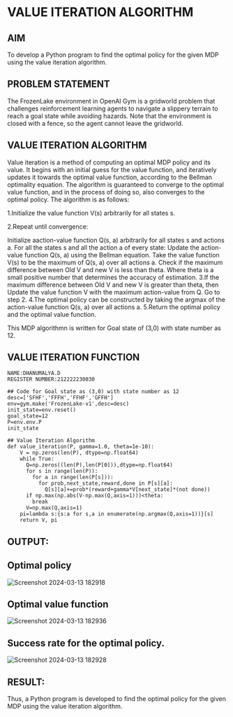 # VALUE ITERATION ALGORITHM

## AIM
To develop a Python program to find the optimal policy for the given MDP using the value iteration algorithm.

## PROBLEM STATEMENT
The FrozenLake environment in OpenAI Gym is a gridworld problem that challenges reinforcement learning agents to navigate a slippery terrain to reach a goal state while avoiding hazards. Note that the environment is closed with a fence, so the agent cannot leave the gridworld.

## VALUE ITERATION ALGORITHM
Value iteration is a method of computing an optimal MDP policy and its value.
It begins with an initial guess for the value function, and iteratively updates it towards the optimal value function, according to the Bellman optimality equation.
The algorithm is guaranteed to converge to the optimal value function, and in the process of doing so, also converges to the optimal policy.
The algorithm is as follows:

1.Initialize the value function V(s) arbitrarily for all states s.

2.Repeat until convergence:

Initialize aaction-value function Q(s, a) arbitrarily for all states s and actions a.
For all the states s and all the action a of every state:
Update the action-value function Q(s, a) using the Bellman equation.
Take the value function V(s) to be the maximum of Q(s, a) over all actions a.
Check if the maximum difference between Old V and new V is less than theta.
Where theta is a small positive number that determines the accuracy of estimation. 3.If the maximum difference between Old V and new V is greater than theta, then
Update the value function V with the maximum action-value from Q.
Go to step 2. 4.The optimal policy can be constructed by taking the argmax of the action-value function Q(s, a) over all actions a. 5.Return the optimal policy and the optimal value function.

This MDP algorithmn is written for Goal state of (3,0) with state number as 12.

## VALUE ITERATION FUNCTION
```
NAME:DHANUMALYA.D
REGISTER NUMBER:212222230030
```
```
## Code for Goal state as (3,0) with state number as 12
desc=['SFHF','FFFH','FFHF','GFFH']
env=gym.make('FrozenLake-v1',desc=desc)
init_state=env.reset()
goal_state=12
P=env.env.P
init_state
```
```
## Value Iteration Algorithm
def value_iteration(P, gamma=1.0, theta=1e-10):
    V = np.zeros(len(P), dtype=np.float64)
    while True:
      Q=np.zeros((len(P),len(P[0])),dtype=np.float64)
      for s in range(len(P)):
        for a in range(len(P[s])):
          for prob,next_state,reward,done in P[s][a]:
            Q[s][a]+=prob*(reward+gamma*V[next_state]*(not done))
      if np.max(np.abs(V-np.max(Q,axis=1)))<theta:
        break
      V=np.max(Q,axis=1)
    pi=lambda s:{s:a for s,a in enumerate(np.argmax(Q,axis=1))}[s]
    return V, pi
```


## OUTPUT:
## Optimal policy
![Screenshot 2024-03-13 182918](https://github.com/Dhanudhanaraj/rl-value-iteration/assets/119218812/a4ac2d6a-162b-4aa4-88db-0239cd6a3bc1)

## Optimal value function
![Screenshot 2024-03-13 182936](https://github.com/Dhanudhanaraj/rl-value-iteration/assets/119218812/7a9aa36d-1135-438c-9e32-202108f638bf)

## Success rate for the optimal policy.
![Screenshot 2024-03-13 182928](https://github.com/Dhanudhanaraj/rl-value-iteration/assets/119218812/e8abfca1-6e3c-4ce8-a958-48a9c67187e9)

## RESULT:
Thus, a Python program is developed to find the optimal policy for the given MDP using the value iteration algorithm.
